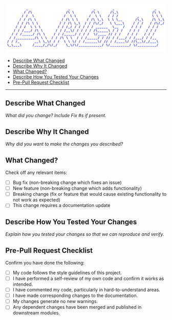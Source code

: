 ![ArgUI's Logo](https://github.com/Sorcerio/Argparse-Interface/blob/master/assets/ArgUILogo_transparent.png?raw=true)

- [Describe What Changed](#describe-what-changed)
- [Describe Why It Changed](#describe-why-it-changed)
- [What Changed?](#what-changed)
- [Describe How You Tested Your Changes](#describe-how-you-tested-your-changes)
- [Pre-Pull Request Checklist](#pre-pull-request-checklist)

---

## Describe What Changed

_What did you change?_
_Include Fix #s if present._

## Describe Why It Changed

_Why did you want to make the changes you described?_

## What Changed?

Check off any relevant items:

* [ ] Bug fix (non-breaking change which fixes an issue)
* [ ] New feature (non-breaking change which adds functionality)
* [ ] Breaking change (fix or feature that would cause existing functionality to not work as expected)
* [ ] This change requires a documentation update

## Describe How You Tested Your Changes

_Explain how you tested your changes so that we can reproduce and verify._

## Pre-Pull Request Checklist

Confirm you have done the following:

* [ ] My code follows the style guidelines of this project.
* [ ] I have performed a self-review of my own code and confirm it works as intended.
* [ ] I have commented my code, particularly in hard-to-understand areas.
* [ ] I have made corresponding changes to the documentation.
* [ ] My changes generate no new warnings.
* [ ] Any dependent changes have been merged and published in downstream modules.
